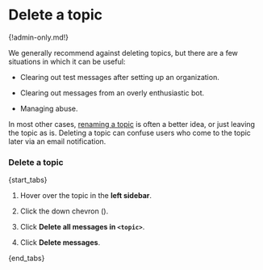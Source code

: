 # Delete a topic

{!admin-only.md!}

We generally recommend against deleting topics, but there are a few
situations in which it can be useful:

* Clearing out test messages after setting up an organization.

* Clearing out messages from an overly enthusiastic bot.

* Managing abuse.

In most other cases, [renaming a topic](/help/rename-a-topic) is often a
better idea, or just leaving the topic as is. Deleting a topic can confuse
users who come to the topic later via an email notification.

### Delete a topic

{start_tabs}

1. Hover over the topic in the **left sidebar**.

1. Click the down chevron (<i class="fa fa-chevron-down"></i>).

1. Click **Delete all messages in `<topic>`**.

1. Click **Delete messages**.

{end_tabs}

